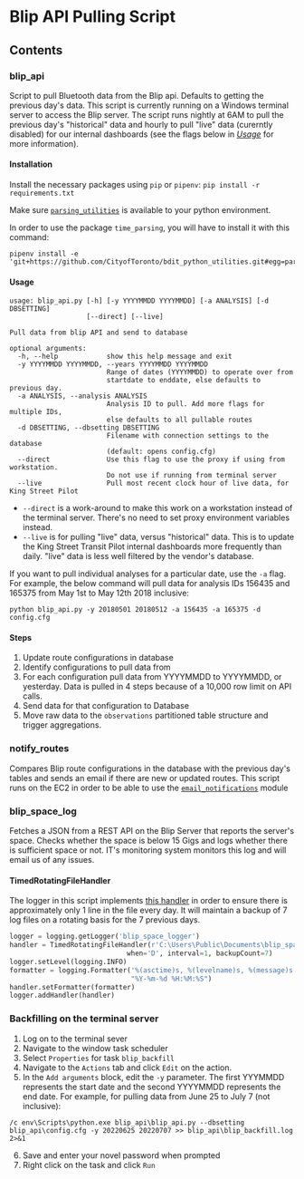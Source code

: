 # Blip API Pulling Script

## Contents

### blip_api

Script to pull Bluetooth data from the Blip api. Defaults to getting the previous day's data. This script is currently running on a Windows terminal server to access the Blip server. The script runs nightly at 6AM to pull the previous day's "historical" data and hourly to pull "live" data (curerntly disabled) for our internal dashboards (see the flags below in [*Usage*](#usage) for more information).

#### Installation

Install the necessary packages using `pip` or `pipenv`: `pip install -r requirements.txt`

Make sure [`parsing_utilities`](https://github.com/CityofToronto/bdit_python_utilities) is available to your python environment.

In order to use the package `time_parsing`, you will have to install it with this command:
```shell
pipenv install -e 'git+https://github.com/CityofToronto/bdit_python_utilities.git#egg=parsing_utilities&subdirectory=parsing_utilities'
```


#### Usage

```shell
usage: blip_api.py [-h] [-y YYYYMMDD YYYYMMDD] [-a ANALYSIS] [-d DBSETTING]
                   [--direct] [--live]

Pull data from blip API and send to database

optional arguments:
  -h, --help            show this help message and exit
  -y YYYYMMDD YYYYMMDD, --years YYYYMMDD YYYYMMDD
                        Range of dates (YYYYMMDD) to operate over from
                        startdate to enddate, else defaults to previous day.
  -a ANALYSIS, --analysis ANALYSIS
                        Analysis ID to pull. Add more flags for multiple IDs, 
                        else defaults to all pullable routes
  -d DBSETTING, --dbsetting DBSETTING
                        Filename with connection settings to the database
                        (default: opens config.cfg)
  --direct              Use this flag to use the proxy if using from workstation. 
                        Do not use if running from terminal server
  --live                Pull most recent clock hour of live data, for King Street Pilot
```

- `--direct` is a work-around to make this work on a workstation instead of the terminal server. There's no need to set proxy environment variables instead.
- `--live` is for pulling "live" data, versus "historical" data. This is to update the King Street Transit Pilot internal dashboards more frequently than daily. "live" data is less well filtered by the vendor's database.

If you want to pull individual analyses for a particular date, use the `-a` flag. For example, the below command will pull data for analysis IDs 156435 and  165375 from May 1st to May 12th 2018 inclusive:

```shell
python blip_api.py -y 20180501 20180512 -a 156435 -a 165375 -d config.cfg
```

#### Steps

1. Update route configurations in database
2. Identify configurations to pull data from
3. For each configuration pull data from YYYYMMDD to YYYYMMDD, or yesterday. Data is pulled in 4 steps because of a 10,000 row limit on API calls.
4. Send data for that configuration to Database
5. Move raw data to the `observations` partitioned table structure and trigger aggregations.

### notify_routes

Compares Blip route configurations in the database with the previous day's tables and sends an email if there are new or updated routes.
This script runs on the EC2 in order to be able to use the [`email_notifications`](https://github.com/CityofToronto/bdit_python_utilities/tree/master/email_notifications) module

### blip_space_log

Fetches a JSON from a REST API on the Blip Server that reports the server's space. Checks whether the space is below 15 Gigs and logs whether there is sufficient space or not. IT's monitoring system monitors this log and will email us of any issues.

#### TimedRotatingFileHandler

The logger in this script implements [this handler](https://docs.python.org/3/library/logging.handlers.html#timedrotatingfilehandler) in order to ensure there is approximately only 1 line in the file every day. It will maintain a backup of 7 log files on a rotating basis for the 7 previous days. 

```python
logger = logging.getLogger('blip_space_logger')
handler = TimedRotatingFileHandler(r'C:\Users\Public\Documents\blip_space\blip_space_log.log',
                             when='D', interval=1, backupCount=7)
logger.setLevel(logging.INFO)
formatter = logging.Formatter('%(asctime)s, %(levelname)s, %(message)s',
                              "%Y-%m-%d %H:%M:%S")
handler.setFormatter(formatter)
logger.addHandler(handler)
```
### Backfilling on the terminal server

1) Log on to the terminal sever
2) Navigate to the window task scheduler 
3) Select `Properties` for task `blip_backfill`
4) Navigate to the `Actions` tab and click `Edit` on the action.
5) In the `Add arguments` block, edit the `-y` parameter. The first YYYMMDD represents the start date and the second YYYYMMDD represents the end date. 
For example, for pulling data from June 25 to July 7 (not inclusive):
```
/c env\Scripts\python.exe blip_api\blip_api.py --dbsetting blip_api\config.cfg -y 20220625 20220707 >> blip_api\blip_backfill.log 2>&1
```
6) Save and enter your novel password when prompted
7) Right click on the task and click `Run` 
